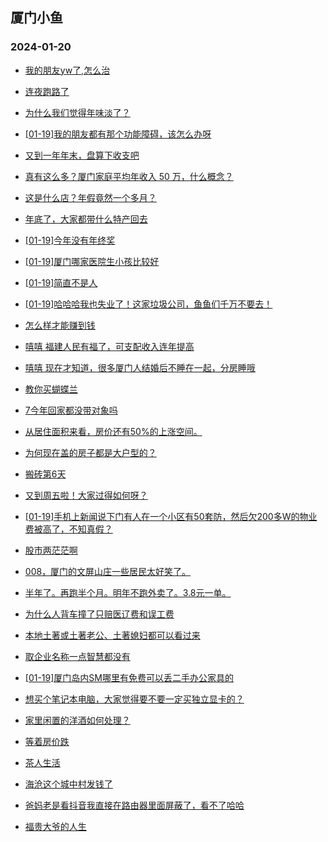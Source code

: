 ## 厦门小鱼 
### 2024-01-20

+ [我的朋友yw了,怎么治](http://bbs.xmfish.com/read-htm-tid-18137565.html)

+ [连夜跑路了](http://bbs.xmfish.com/read-htm-tid-18137523.html)

+ [为什么我们觉得年味淡了？](http://bbs.xmfish.com/read-htm-tid-18137753.html)

+ [[01-19]我的朋友都有那个功能障碍，该怎么办呀](http://bbs.xmfish.com/read-htm-tid-18137575.html)

+ [又到一年年末，盘算下收支吧](http://bbs.xmfish.com/read-htm-tid-18137667.html)

+ [真有这么多？厦门家庭平均年收入 50 万，什么概念？](http://bbs.xmfish.com/read-htm-tid-18137650.html)

+ [这是什么店？年假竟然一个多月？](http://bbs.xmfish.com/read-htm-tid-18137697.html)

+ [年底了，大家都带什么特产回去](http://bbs.xmfish.com/read-htm-tid-18137687.html)

+ [[01-19]今年没有年终奖](http://bbs.xmfish.com/read-htm-tid-18137726.html)

+ [[01-19]厦门哪家医院生小孩比较好](http://bbs.xmfish.com/read-htm-tid-18137538.html)

+ [[01-19]简直不是人](http://bbs.xmfish.com/read-htm-tid-18137537.html)

+ [[01-19]哈哈哈我也失业了！这家垃圾公司，鱼鱼们千万不要去！](http://bbs.xmfish.com/read-htm-tid-18137736.html)

+ [怎么样才能赚到钱](http://bbs.xmfish.com/read-htm-tid-18137636.html)

+ [嘻嘻   福建人民有福了，可支配收入连年提高](http://bbs.xmfish.com/read-htm-tid-18137637.html)

+ [嘻嘻 现在才知道，很多厦门人结婚后不睡在一起，分房睡哦](http://bbs.xmfish.com/read-htm-tid-18137846.html)

+ [教你买蝴蝶兰](http://bbs.xmfish.com/read-htm-tid-18137674.html)

+ [7今年回家都没带对象吗](http://bbs.xmfish.com/read-htm-tid-18137690.html)

+ [从居住面积来看，房价还有50%的上涨空间。](http://bbs.xmfish.com/read-htm-tid-18137803.html)

+ [为何现在盖的房子都是大户型的？](http://bbs.xmfish.com/read-htm-tid-18137842.html)

+ [搬砖第6天](http://bbs.xmfish.com/read-htm-tid-18137798.html)

+ [又到周五啦！大家过得如何呀？](http://bbs.xmfish.com/read-htm-tid-18137852.html)

+ [[01-19]手机上新闻说下门有人在一个小区有50套防，然后欠200多W的物业费被高了，不知真假？](http://bbs.xmfish.com/read-htm-tid-18137904.html)

+ [股市两茫茫啊](http://bbs.xmfish.com/read-htm-tid-18137786.html)

+ [008，厦门的文屏山庄一些居民太好笑了。](http://bbs.xmfish.com/read-htm-tid-18137936.html)

+ [半年了。再跑半个月。明年不跑外卖了。3.8元一单。](http://bbs.xmfish.com/read-htm-tid-18137839.html)

+ [为什么人背车撞了只赔医辽费和误工费](http://bbs.xmfish.com/read-htm-tid-18137895.html)

+ [本地土著或土著老公、土著媳妇都可以看过来](http://bbs.xmfish.com/read-htm-tid-18137937.html)

+ [取企业名称一点智慧都没有](http://bbs.xmfish.com/read-htm-tid-18137882.html)

+ [[01-19]厦门岛内SM哪里有免费可以丢二手办公家具的](http://bbs.xmfish.com/read-htm-tid-18137859.html)

+ [想买个笔记本电脑，大家觉得要不要一定买独立显卡的？](http://bbs.xmfish.com/read-htm-tid-18137868.html)

+ [家里闲置的洋酒如何处理？](http://bbs.xmfish.com/read-htm-tid-18137916.html)

+ [等着房价跌](http://bbs.xmfish.com/read-htm-tid-18137917.html)

+ [茶人生活](http://bbs.xmfish.com/read-htm-tid-18137946.html)

+ [海沧这个城中村发钱了](http://bbs.xmfish.com/read-htm-tid-18137975.html)

+ [爸妈老是看抖音我直接在路由器里面屏蔽了，看不了哈哈](http://bbs.xmfish.com/read-htm-tid-18138115.html)

+ [福贵大爷的人生](http://bbs.xmfish.com/read-htm-tid-18137964.html)

